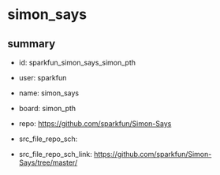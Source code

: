 # simon_says
 
## summary 
* id: sparkfun_simon_says_simon_pth
* user: sparkfun
* name: simon_says
* board: simon_pth
* repo: https://github.com/sparkfun/Simon-Says



* src_file_repo_sch: 
* src_file_repo_sch_link: https://github.com/sparkfun/Simon-Says/tree/master/






